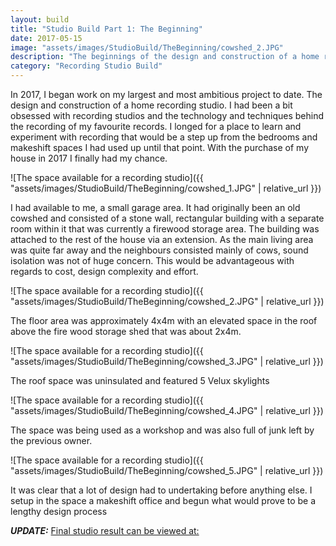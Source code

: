 ```yaml
---
layout: build
title: "Studio Build Part 1: The Beginning"
date: 2017-05-15
image: "assets/images/StudioBuild/TheBeginning/cowshed_2.JPG" 
description: "The beginnings of the design and construction of a home recording studio"
category: "Recording Studio Build"
---
```

In 2017, I began work on my largest and most ambitious project to date. The design and construction of a home recording studio. I had been a bit obsessed with recording studios and the technology and techniques behind the recording of my favourite records. I longed for a place to learn and experiment with recording that would be a step up from the bedrooms and makeshift spaces I had used up until that point. With the purchase of my house in 2017 I finally had my chance. 

![The space available for a recording studio]({{ "assets/images/StudioBuild/TheBeginning/cowshed_1.JPG" | relative_url }})

I had available to me, a small garage area. It had originally been an old cowshed and consisted of a stone wall, rectangular building with a separate room within it that was currently a firewood storage area. The building was attached to the rest of the house via an extension. As the main living area was quite far away and the neighbours consisted mainly of cows, sound isolation was not of huge concern. This would be advantageous with regards to cost, design complexity and effort.

![The space available for a recording studio]({{ "assets/images/StudioBuild/TheBeginning/cowshed_2.JPG" | relative_url }})

The floor area was approximately 4x4m with an elevated space in the roof above the fire wood storage shed that was about 2x4m. 

![The space available for a recording studio]({{ "assets/images/StudioBuild/TheBeginning/cowshed_3.JPG" | relative_url }})

The roof space was uninsulated and featured 5 Velux skylights

![The space available for a recording studio]({{ "assets/images/StudioBuild/TheBeginning/cowshed_4.JPG" | relative_url }})

The space was being used as a workshop and was also full of junk left by the previous owner.

![The space available for a recording studio]({{ "assets/images/StudioBuild/TheBeginning/cowshed_5.JPG" | relative_url }})

It was clear that a lot of design had to undertaking before anything else. I setup in the space a makeshift office and begun what would prove to be a lengthy design process

<em><strong>UPDATE:</strong></em>
[Final studio result can be viewed at:](https://www.studiomoomoo.ie/)


